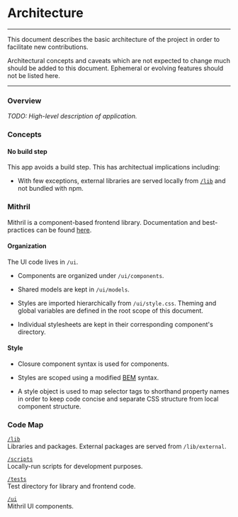 # Architecture

---

This document describes the basic architecture of the project in order to facilitate new contributions.

Architectural concepts and caveats which are not expected to change much should be added to this document. Ephemeral or evolving features should not be listed here.

---

### Overview

*TODO: High-level description of application.*

### Concepts

#### No build step

This app avoids a build step. This has architectual implications including:
   
* With few exceptions, external libraries are served locally from [`/lib`](./lib) and not bundled with npm.

### Mithril

Mithril is a component-based frontend library. Documentation and best-practices can be found [here](https://mithril.js.org).

#### Organization

The UI code lives in `/ui`.

* Components are organized under `/ui/components`.

* Shared models are kept in `/ui/models`.

* Styles are imported hierarchically from `/ui/style.css`. Theming and global variables are defined in the root scope of this document.

* Individual stylesheets are kept in their corresponding component's directory.

#### Style

* Closure component syntax is used for components.

* Styles are scoped using a modified [BEM](https://getbem.com/introduction/) syntax.

* A style object is used to map selector tags to shorthand property names in order to keep code concise and separate CSS structure from local component structure.

### Code Map

[`/lib`](./lib)  
Libraries and packages. External packages are served from `/lib/external`.

[`/scripts`](./scripts)  
Locally-run scripts for development purposes.

[`/tests`](./tests)  
Test directory for library and frontend code.

[`/ui`](./ui)  
Mithril UI components.
